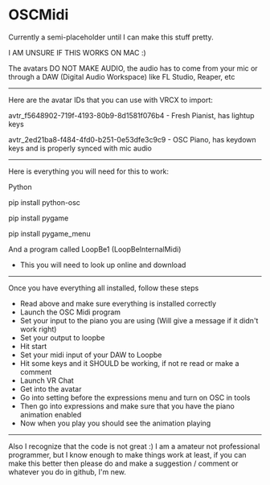 # OSCMidi

Currently a semi-placeholder until I can make this stuff pretty.

I AM UNSURE IF THIS WORKS ON MAC :)

The avatars DO NOT MAKE AUDIO, the audio has to come from your mic or through a DAW (Digital Audio Workspace) like FL Studio, Reaper, etc

-----------------------------------

Here are the avatar IDs that you can use with VRCX to import:


avtr_f5648902-719f-4193-80b9-8d1581f076b4 - Fresh Pianist, has lightup keys

avtr_2ed21ba8-f484-4fd0-b251-0e53dfe3c9c9 - OSC Piano, has keydown keys and is properly synced with mic audio

-----------------------------------

Here is everything you will need for this to work:

Python

pip install python-osc

pip install pygame

pip install pygame_menu

And a program called LoopBe1 (LoopBeInternalMidi)
- This you will need to look up online and download

-----------------------------------

Once you have everything all installed, follow these steps

- Read above and make sure everything is installed correctly
- Launch the OSC Midi program
- Set your input to the piano you are using (Will give a message if it didn't work right)
- Set your output to loopbe
- Hit start
- Set your midi input of your DAW to Loopbe
- Hit some keys and it SHOULD be working, if not re read or make a comment
- Launch VR Chat
- Get into the avatar
- Go into setting before the expressions menu and turn on OSC in tools
- Then go into expressions and make sure that you have the piano animation enabled
- Now when you play you should see the animation playing

-----------------------------------

Also I recognize that the code is not great :) I am a amateur not professional programmer, but I know enough to make things work at least, if you can make this better then please do and make a suggestion / comment or whatever you do in github, I'm new. 
